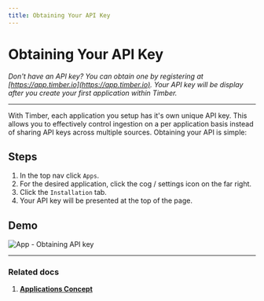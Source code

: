 ```yaml
---
title: Obtaining Your API Key
---
```

# Obtaining Your API Key

*Don't have an API key? You can obtain one by registering at [https://app.timber.io](https://app.timber.io). Your API key will be display after you create your first application within Timber.*

---

With Timber, each application you setup has it's own unique API key. This allows you to effectively control ingestion on a per application basis instead of sharing API keys across multiple sources. Obtaining your API is simple:


## Steps

1. In the top nav click `Apps`.
2. For the desired application, click the cog / settings icon on the far right.
3. Click the `Installation` tab.
4. Your API key will be presented at the top of the page.


## Demo

![App - Obtaining API key](//images.contentful.com/h6vh38q7qvzk/6nWlFSy0FOEYkCkmAcaSIc/c4064b2fb2e96977874e64951c902ad0/Screen_Recording_2017-08-12_at_11.15_AM.gif)

---

### Related docs

1. [**Applications Concept**](/concepts/applications)
